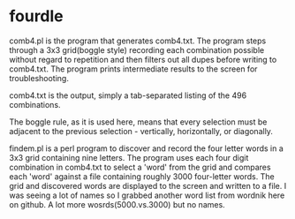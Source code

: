 # fourdle
comb4.pl is the program that generates comb4.txt. The program steps through a 3x3 grid(boggle style) recording each combination possible without regard to repetition and then filters out all dupes before writing to comb4.txt. The program prints intermediate results to the screen for troubleshooting.

comb4.txt is the output, simply a tab-separated listing of the 496 combinations.

The boggle rule, as it is used here, means that every selection must be adjacent to the previous selection - vertically, horizontally, or diagonally.

findem.pl is a perl program to discover and record the four letter words in a 3x3 grid containing nine letters. The program uses each four digit combination in comb4.txt to select a 'word' from the grid and compares each 'word' against a file containing roughly 3000 four-letter words. The grid and discovered words are displayed to the screen and written to a file.
I was seeing a lot of names so I grabbed another word list from wordnik here on github. A lot more wosrds(5000.vs.3000) but no names.
